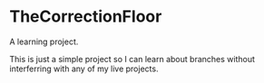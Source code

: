 # TheCorrectionFloor
A learning project.

This is just a simple project so I can learn about branches without interferring with any of my live projects.
